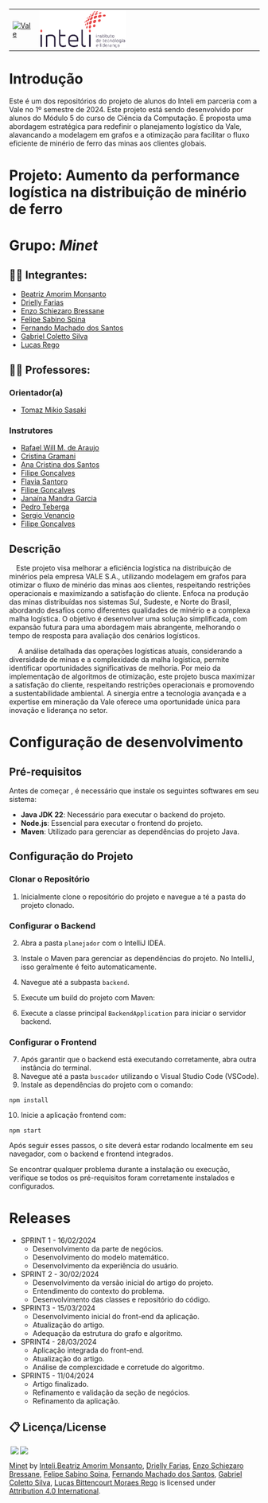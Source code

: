 <table>
<tr>
<td>
<a href= "https://vale.com/pt/"><img src="https://upload.wikimedia.org/wikipedia/pt/c/cc/Logotipo_Vale.svg" alt="Vale" border="0" width="60%"></a>
</td>
<td><a href= "https://www.inteli.edu.br/"><img src="./inteli-logo.png" alt="Inteli - Instituto de Tecnologia e Liderança" border="0" width="40%"></a>
</td>
</tr>
</table>

# Introdução

Este é um dos repositórios do projeto de alunos do Inteli em parceria com a Vale no 1º semestre de 2024. Este projeto está sendo desenvolvido por alunos do Módulo 5 do curso de Ciência da Computação. É proposta uma abordagem estratégica para redefinir o planejamento logístico da Vale, alavancando a modelagem em grafos e a otimização para facilitar o fluxo eficiente de minério de ferro das minas aos clientes globais.     


# Projeto: Aumento da performance logística na distribuição de minério de ferro

# Grupo: *Minet*

## 👨‍🎓 Integrantes:

* <a href="https://www.linkedin.com/in/beatriz-monsanto-5a3a83267/">Beatriz Amorim Monsanto</a> 
* <a href="https://www.linkedin.com/in/drielly-farias/">Drielly Farias</a> 
* <a href="https://www.linkedin.com/in/enzo-bressane-72a030219/">Enzo Schiezaro Bressane</a> 
* <a href="https://www.linkedin.com/in/felipe-sabino-spina-b33372271/">Felipe Sabino Spina</a> 
* <a href="https://www.linkedin.com/in/fernando-machado-84673a212/">Fernando Machado dos Santos</a>  
* <a href="http://www.linkedin.com/in/gabrielcolettosilva">Gabriel Coletto Silva</a> 
* <a href="https://www.linkedin.com/in/lucasbmr/">Lucas Rego</a>
  
## 👩‍🏫 Professores:
### Orientador(a) 
- <a href="https://www.linkedin.com/in/tmsasaki?originalSubdomain=br">Tomaz Mikio Sasaki</a>
### Instrutores
- <a href="https://www.linkedin.com/in/rafael-will-m-de-araujo-20809b18b/?originalSubdomain=br">Rafael Will M. de Araujo</a>
- <a href="https://www.linkedin.com/in/cristinagramani/?originalSubdomain=br">Cristina Gramani</a>
- <a href="https://www.linkedin.com/in/anacristinadossantos/?originalSubdomain=br">Ana Cristina dos Santos</a>
- <a href="https://www.linkedin.com/in/filipe-gon%C3%A7alves-08a55015b/?originalSubdomain=br">Filipe Gonçalves</a> 
- <a href="https://www.linkedin.com/in/flavia-santoro-79704820?originalSubdomain=br">Flavia Santoro</a> 
- <a href="https://www.linkedin.com/in/filipe-gon%C3%A7alves-08a55015b/?originalSubdomain=br">Filipe Gonçalves</a>
- <a href="https://www.linkedin.com/in/janainamandra/?originalSubdomain=br">Janaína Mandra Garcia</a>
- <a href="https://www.linkedin.com/in/pedroteberga?originalSubdomain=br">Pedro Teberga</a>
- <a href="https://www.linkedin.com/in/sergio-venancio-a509b342/?originalSubdomain=br">Sergio Venancio</a>
- <a href="https://www.linkedin.com/in/filipe-gon%C3%A7alves-08a55015b/?originalSubdomain=br">Filipe Gonçalves</a> 
## Descrição

&emsp;Este projeto visa melhorar a eficiência logística na distribuição de minérios pela empresa VALE S.A., utilizando modelagem em grafos para otimizar o fluxo de minério das minas aos clientes, respeitando restrições operacionais e maximizando a satisfação do cliente. Enfoca na produção das minas distribuídas nos sistemas Sul, Sudeste, e Norte do Brasil, abordando desafios como diferentes qualidades de minério e a complexa malha logística. O objetivo é desenvolver uma solução simplificada, com expansão futura para uma abordagem mais abrangente, melhorando o tempo de resposta para avaliação dos cenários logísticos.

&emsp; A análise detalhada das operações logísticas atuais, considerando a diversidade de minas e a complexidade da malha logística, permite identificar oportunidades significativas de melhoria. Por meio da implementação de algoritmos de otimização, este projeto busca maximizar a satisfação do cliente, respeitando restrições operacionais e promovendo a sustentabilidade ambiental. A sinergia entre a tecnologia avançada e a expertise em mineração da Vale oferece uma oportunidade única para inovação e liderança no setor.

# Configuração de desenvolvimento
## Pré-requisitos
Antes de começar , é necessário que instale os seguintes softwares em seu sistema:
- **Java JDK 22**: Necessário para executar o backend do projeto.
- **Node.js**: Essencial para executar o frontend do projeto.
- **Maven**: Utilizado para gerenciar as dependências do projeto Java.

## Configuração do Projeto

### Clonar o Repositório
1. Inicialmente clone o repositório do projeto e navegue a té a pasta do projeto clonado.

### Configurar o Backend

2. Abra a pasta `planejador` com o IntelliJ IDEA.
3. Instale o Maven para gerenciar as dependências do projeto. No IntelliJ, isso geralmente é feito automaticamente.
4. Navegue até a subpasta `backend`.
5. Execute um build do projeto com Maven:

6. Execute a classe principal `BackendApplication` para iniciar o servidor backend.

### Configurar o Frontend

7. Após garantir que o backend está executando corretamente, abra outra instância do terminal.
8. Navegue até a pasta `buscador` utilizando o Visual Studio Code (VSCode).
9. Instale as dependências do projeto com o comando:
 ```
 npm install
 ```
10. Inicie a aplicação frontend com:
 ```
 npm start
 ```

Após seguir esses passos, o site deverá estar rodando localmente em seu navegador, com o backend e frontend integrados.

Se encontrar qualquer problema durante a instalação ou execução, verifique se todos os pré-requisitos foram corretamente instalados e configurados.


# Releases

* SPRINT 1 - 16/02/2024
    * Desenvolvimento da parte de negócios.
    * Desenvolvimento do modelo matemático.
    * Desenvolvimento da experiência do usuário. 
* SPRINT 2 - 30/02/2024
    * Desenvolvimento da versão inicial do artigo do projeto.
    * Entendimento do contexto do problema.
    * Desenvolvimento das classes e repositório do código. 
* SPRINT3 - 15/03/2024
    * Desenvolvimento inicial do front-end da aplicação.
    * Atualização do artigo.
    * Adequação da estrutura do grafo e algoritmo. 
* SPRINT4 - 28/03/2024
    * Aplicação integrada do front-end.
    * Atualização do artigo.
    * Análise de complexcidade e corretude do algoritmo. 
* SPRINT5 - 11/04/2024
    * Artigo finalizado.
    * Refinamento e validação da seção de negócios.
    * Refinamento da aplicação.

## 📋 Licença/License

<img style="height:22px!important;margin-left:3px;vertical-align:text-bottom;" src="https://mirrors.creativecommons.org/presskit/icons/cc.svg?ref=chooser-v1"><img style="height:22px!important;margin-left:3px;vertical-align:text-bottom;" src="https://mirrors.creativecommons.org/presskit/icons/by.svg?ref=chooser-v1"><p xmlns:cc="http://creativecommons.org/ns#" xmlns:dct="http://purl.org/dc/terms/">

<a property="dct:title" rel="cc:attributionURL" href="https://github.com/2024M5T7-Inteli/g6">Minet</a> by <a rel="cc:attributionURL dct:creator" property="cc:attributionName" href="https://github.com/InteliProjects">Inteli</a>,<a property="dct:title" rel="cc:attributionURL" href="https://www.linkedin.com/in/beatriz-monsanto-5a3a83267/">Beatriz Amorim Monsanto</a>, <a property="dct:title" rel="cc:attributionURL" href="https://www.linkedin.com/in/drielly-farias/">Drielly Farias</a>, <a property="dct:title" rel="cc:attributionURL" href="https://www.linkedin.com/in/enzo-bressane-72a030219/">Enzo Schiezaro Bressane</a>, <a property="dct:title" rel="cc:attributionURL" href="https://www.linkedin.com/in/felipe-sabino-spina-b33372271/">Felipe Sabino Spina</a>, <a property="dct:title" rel="cc:attributionURL" href="https://www.linkedin.com/in/fernando-machado-84673a212/">Fernando Machado dos Santos</a>, <a property="dct:title" rel="cc:attributionURL" href="http://www.linkedin.com/in/gabrielcolettosilva">Gabriel Coletto Silva</a>, <a property="dct:title" rel="cc:attributionURL" href="https://www.linkedin.com/in/lucasbmr/">Lucas Bittencourt Moraes Rego</a> is licensed under <a href="https://creativecommons.org/licenses/by/4.0/?ref=chooser-v1" rel="license noopener noreferrer" style="display:inline-block;">Attribution 4.0 International</a>.</p>



